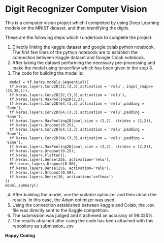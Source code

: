 # Digit Recognizer Computer Vision
 This is a computer vision project which I completed by using Deep Learning models on the MNIST dataset, and then identifying the digits.

 These are the following steps which I undertook to complete the project:

 1) Directly linking the kaggle dataset and google colab python notebook. The first few lines of the python notebook are to establish the connection between Kaggle dataset and Google Colab notebook.
 2) After taking the dataset performing the necessary pre-processing and make the model using tensorflow which has been given in the step 3.
 3) The code for building the model is:
```
  model = tf.keras.models.Sequential([
  tf.keras.layers.Conv2D(32,(3,3),activation = 'relu', input_shape=(28,28,1)),
  tf.keras.layers.Conv2D(32,(3,3),activation = 'relu'),
  tf.keras.layers.MaxPooling2D(2,2),
  tf.keras.layers.Conv2D(64,(3,3),activation = 'relu',padding = 'Same'),
  tf.keras.layers.Conv2D(64,(3,3),activation = 'relu',padding = 'Same'),
  tf.keras.layers.MaxPooling2D(pool_size = (2,2), strides = (2,2)),
  tf.keras.layers.Dropout(0.25),
  tf.keras.layers.Conv2D(64,(3,3),activation = 'relu',padding = 'Same'),
  tf.keras.layers.Conv2D(64,(3,3),activation = 'relu',padding = 'Same'),
  tf.keras.layers.MaxPooling2D(pool_size = (2,2), strides = (2,2)),
  tf.keras.layers.Dropout(0.25),
  tf.keras.layers.Flatten(),
  tf.keras.layers.Dense(256, activation='relu'),
  #tf.keras.layers.Dropout(0.50),
  tf.keras.layers.Dense(256, activation='relu'),
  tf.keras.layers.Dropout(0.50),
  tf.keras.layers.Dense(10, activation='softmax')
])
model.summary()
```
4) After building the model, use the suitable optimizer and then obtain the results. In this case, the Adam optimizer was used.
5) Using the connection established between kaggle and Colab, the .csv file was directly sent to the Kaggle competition.
6) The submission was judged and it achieved an accuracy of 99.325%.
7) The results obtained after using the code has been attached with this repository as submission_.csv

**Happy Coding**
